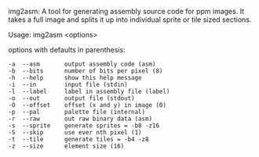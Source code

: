 img2asm: A tool for generating assembly source code for ppm images. It
takes a full image and splits it up into individual sprite or tile
sized sections.

Usage: img2asm &lt;options&gt;

options with defaults in parenthesis:

	-a	--asm		output assembly code (asm)
	-b	--bits		number of bits per pixel (8)
	-h	--help		show this help message
	-i	--in		input file (stdin)
	-l	--label		label in assembly file (label)
	-o	--out		output file (stdout)
	-O	--offset	offset (x and y) in image (0)
	-p	--pal		palette file (internal)
	-r	--raw		out raw binary data (asm)
	-s	--sprite	generate sprites = -b8 -z16
	-S	--skip		use ever nth pixel (1)
	-t	--tile		generate tiles = -b4 -z8
	-z	--size		element size (16)
